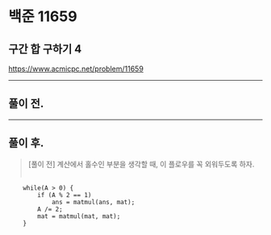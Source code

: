 # 백준 11659

## 구간 합 구하기 4
https://www.acmicpc.net/problem/11659
___
## 풀이 전.
> 
___
## 풀이 후.
> [풀이 전] 계산에서 홀수인 부분을 생각할 때, 이 플로우를 꼭 외워두도록 하자. </br></br>

```
    while(A > 0) {
        if (A % 2 == 1)
            ans = matmul(ans, mat);
        A /= 2;
        mat = matmul(mat, mat);
    }
```
